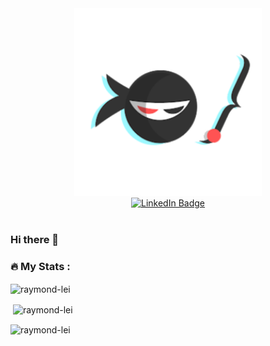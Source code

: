 <div id="header" align="center">
    <img src="/assets/images/icon.png" width="300"/>
    <div id="badges">
        <a href="https://www.linkedin.com/in/raymond-lei/">
            <img src="https://img.shields.io/badge/LinkedIn-blue?style=for-the-badge&logo=linkedin&logoColor=white" alt="LinkedIn Badge"/>
        </a>
    </div>
    <img src="https://komarev.com/ghpvc/?username=raymondlei90s&style=flat-square&color=blue" alt=""/>
</div>

### Hi there 👋
### :fire: My Stats :
<p><img align="center" src="http://github-readme-streak-stats.herokuapp.com?user=raymondlei90s&theme=dark&background=000000" alt="raymond-lei" /></p>
<p>&nbsp;<img align="center" src="https://github-readme-stats.vercel.app/api?username=raymondlei90s&show_icons=true&locale=en" alt="raymond-lei" /></p>
<p><img align="center" src="https://github-readme-stats.vercel.app/api/top-langs/?username=raymondlei90s" alt="raymond-lei" /></p>


<!--
**raymondlei90s/raymondlei90s** is a ✨ _special_ ✨ repository because its `README.md` (this file) appears on your GitHub profile.

Here are some ideas to get you started:

- 🔭 I’m currently working on ...
- 🌱 I’m currently learning ...
- 👯 I’m looking to collaborate on ...
- 🤔 I’m looking for help with ...
- 💬 Ask me about ...
- 📫 How to reach me: ...
- 😄 Pronouns: ...
- ⚡ Fun fact: ...
-->

